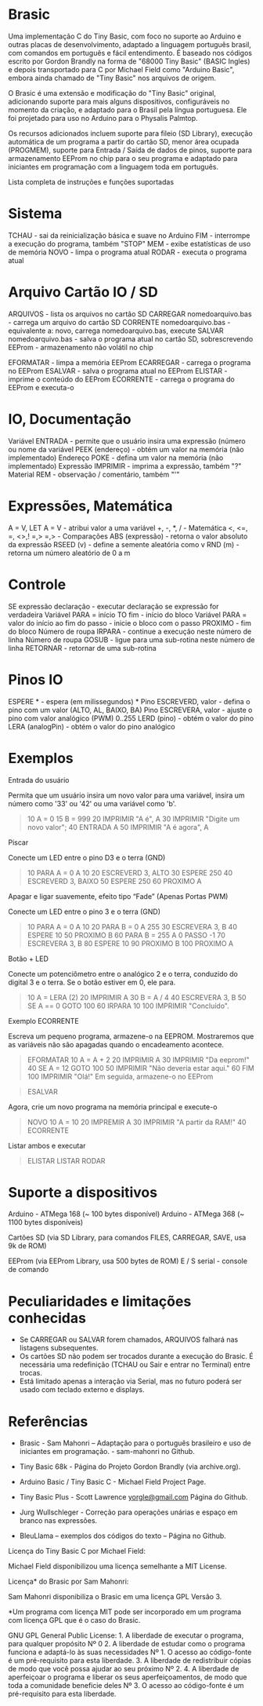# Brasic

Uma implementação C do Tiny Basic, com foco no suporte ao Arduino e outras placas de desenvolvimento, adaptado a linguagem português brasil, com comandos em português e fácil entendimento. É baseado nos códigos escrito por Gordon Brandly na forma de "68000 Tiny Basic" (BASIC Ingles) e depois transportado para C por Michael Field como "Arduino Basic", embora ainda chamado de "Tiny Basic" nos arquivos de origem.

O Brasic é uma extensão e modificação do "Tiny Basic" original, adicionando suporte para mais alguns dispositivos, configuráveis no momento da criação, e adaptado para o Brasil pela língua portuguesa. Ele foi projetado para uso no Arduino para o Physalis Palmtop.

Os recursos adicionados incluem suporte para fileio (SD Library), execução automática de um programa a partir do cartão SD, menor área ocupada (PROGMEM), suporte para Entrada / Saída de dados de pinos, suporte para armazenamento EEProm no chip para o seu programa e adaptado para iniciantes em programação com a linguagem toda em português.

Lista completa de instruções e funções suportadas

# Sistema

TCHAU - sai da reinicialização básica e suave no Arduino
FIM - interrompe a execução do programa, também "STOP"
MEM - exibe estatísticas de uso de memória
NOVO - limpa o programa atual
RODAR - executa o programa atual

# Arquivo Cartão IO / SD

ARQUIVOS - lista os arquivos no cartão SD
CARREGAR nomedoarquivo.bas - carrega um arquivo do cartão SD
CORRENTE nomedoarquivo.bas - equivalente a: novo, carrega nomedoarquivo.bas, execute
SALVAR nomedoarquivo.bas - salva o programa atual no cartão SD, sobrescrevendo
EEProm - armazenamento não volátil no chip

EFORMATAR - limpa a memória EEProm
ECARREGAR - carrega o programa no EEProm
ESALVAR - salva o programa atual no EEProm
ELISTAR - imprime o conteúdo do EEProm
ECORRENTE - carrega o programa do EEProm e executa-o

# IO, Documentação

Variável ENTRADA - permite que o usuário insira uma expressão (número ou nome da variável
PEEK (endereço) - obtém um valor na memória (não implementado)
Endereço POKE - defina um valor na memória (não implementado)
Expressão IMPRIMIR - imprima a expressão, também "?"
Material REM - observação / comentário, também "'"

# Expressões, Matemática

A = V, LET A = V - atribui valor a uma variável
+, -, *, / - Matemática
<, <=, =, <>,! =,> =,> - Comparações
ABS (expressão) - retorna o valor absoluto da expressão
RSEED (v) - define a semente aleatória como v
RND (m) - retorna um número aleatório de 0 a m

# Controle

SE expressão declaração - executar declaração se expressão for verdadeira
Variável PARA = início TO fim - início do bloco
Variável PARA = valor do início ao fim do passo - inicie o bloco com o passo
PROXIMO - fim do bloco
Número de roupa IRPARA - continue a execução neste número de linha
Número de roupa GOSUB - ligue para uma sub-rotina neste número de linha
RETORNAR - retornar de uma sub-rotina





# Pinos IO

ESPERE * - espera (em milissegundos) *
Pino ESCREVERD, valor - defina o pino com um valor (ALTO, AL, BAIXO, BA)
Pino ESCREVERA, valor - ajuste o pino com valor analógico (PWM) 0..255
LERD (pino) - obtém o valor do pino
LERA (analogPin) - obtém o valor do pino analógico

# Exemplos

Entrada do usuário

Permita que um usuário insira um novo valor para uma variável, insira um número como '33' ou '42' ou uma variável como 'b'.

> 10 A = 0
> 15 B = 999
> 20 IMPRIMIR "A é", A
> 30 IMPRIMIR "Digite um novo valor";
> 40 ENTRADA A
> 50 IMPRIMIR "A é agora", A

Piscar

Conecte um LED entre o pino D3 e o terra (GND)

> 10 PARA A = 0 A 10
> 20 ESCREVERD 3, ALTO
> 30 ESPERE 250
> 40 ESCREVERD 3, BAIXO
> 50 ESPERE 250
> 60 PROXIMO A


Apagar e ligar suavemente, efeito tipo “Fade” (Apenas Portas PWM)

Conecte um LED entre o pino 3 e o terra (GND)

> 10 PARA A = 0 A 10
> 20 PARA B = 0 A 255
> 30 ESCREVERA 3, B
> 40 ESPERE 10
> 50 PROXIMO B
> 60 PARA B = 255 A 0 PASSO -1
> 70 ESCREVERA 3, B
> 80 ESPERE 10
> 90 PROXIMO B
> 100 PROXIMO A

Botão + LED

Conecte um potenciômetro entre o analógico 2 e o terra, conduzido do digital 3 e o terra. Se o botão estiver em 0, ele para.

> 10 A = LERA (2)
> 20 IMPRIMIR A
> 30 B = A / 4
> 40 ESCREVERA 3, B
> 50 SE A == 0 GOTO 100
> 60 IRPARA 10
> 100 IMPRIMIR "Concluído".

Exemplo ECORRENTE

Escreva um pequeno programa, armazene-o na EEPROM. Mostraremos que as variáveis não são apagadas quando o encadeamento acontece.

> EFORMATAR
> 10 A = A + 2
> 20 IMPRIMIR A
> 30 IMPRIMIR "Da eeprom!"
> 40 SE A = 12 GOTO 100
> 50 IMPRIMIR "Não deveria estar aqui."
> 60 FIM
> 100 IMPRIMIR "Olá!"
Em seguida, armazene-o no EEProm

> ESALVAR

Agora, crie um novo programa na memória principal e execute-o

> NOVO
> 10 A = 10
> 20 IMPREMIR A
> 30 IMPRIMIR "A partir da RAM!"
> 40 ECORRENTE

Listar ambos e executar

> ELISTAR
> LISTAR
> RODAR

# Suporte a dispositivos

Arduino - ATMega 168 (~ 100 bytes disponível)
Arduino - ATMega 368 (~ 1100 bytes disponíveis)

Cartões SD (via SD Library, para comandos FILES, CARREGAR, SAVE, usa 9k de ROM)

EEProm (via EEProm Library, usa 500 bytes de ROM)
E / S serial - console de comando

# Peculiaridades e limitações conhecidas

- Se CARREGAR ou SALVAR forem chamados, ARQUIVOS falhará nas listagens subsequentes.
- Os cartões SD não podem ser trocados durante a execução do Brasic. É necessária uma redefinição (TCHAU ou Sair e entrar no Terminal) entre trocas.
- Está limitado apenas a interação via Serial, mas no futuro poderá ser usado com teclado externo e displays.



# Referências

- Brasic - Sam Mahonri – Adaptação para o português brasileiro e uso de iniciantes em programação. - sam-mahonri no Github.

- Tiny Basic 68k - Página do Projeto Gordon Brandly (via archive.org).

- Arduino Basic / Tiny Basic C - Michael Field Project Page.

- Tiny Basic Plus - Scott Lawrence yorgle@gmail.com Página do Github.

- Jurg Wullschleger - Correção para operações unárias e espaço em branco nas expressões.

- BleuLlama – exemplos dos códigos do texto – Página no Github.

Licença do Tiny Basic C por Michael Field:

Michael Field disponibilizou uma licença semelhante a MIT License.

Licença* do Brasic por Sam Mahonri:

Sam Mahonri disponibiliza o Brasic em uma licença GPL Versão 3.

*Um programa com licença MIT pode ser incorporado em um programa com licença GPL que é o caso do Brasic.

GNU GPL General Public License: 
    1. A liberdade de executar o programa, para qualquer propósito Nº 0 
    2. A liberdade de estudar como o programa funciona e adaptá-lo às suas necessidades Nº 1. O acesso ao código-fonte é um pré-requisito para esta liberdade. 
    3. A liberdade de redistribuir cópias de modo que você possa ajudar ao seu próximo Nº 2. 
    4. A liberdade de aperfeiçoar o programa e liberar os seus aperfeiçoamentos, de modo que toda a comunidade beneficie deles Nº 3. O acesso ao código-fonte é um pré-requisito para esta liberdade.


